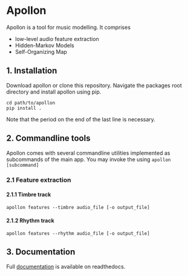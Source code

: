 # Apollon

Apollon is a tool for music modelling. It comprises
* low-level audio feature extraction
* Hidden-Markov Models
* Self-Organizing Map

## 1. Installation
Download apollon or clone this repository. Navigate the packages root directory
and install apollon using pip.
```
cd path/to/apollon
pip install .
```
Note that the period on the end of the last line is necessary.

## 2. Commandline tools
Apollon comes with several commandline utilities implemented as subcommands 
of the main app. You may invoke the using
```apollon [subcommand]```

### 2.1 Feature extraction
#### 2.1.1 Timbre track
```apollon features --timbre audio_file [-o output_file]```

#### 2.1.2 Rhythm track
```apollon features --rhythm audio_file [-o output_file]```

## 3. Documentation
Full [documentation](https://apollon.readthedocs.io) is available on readthedocs.